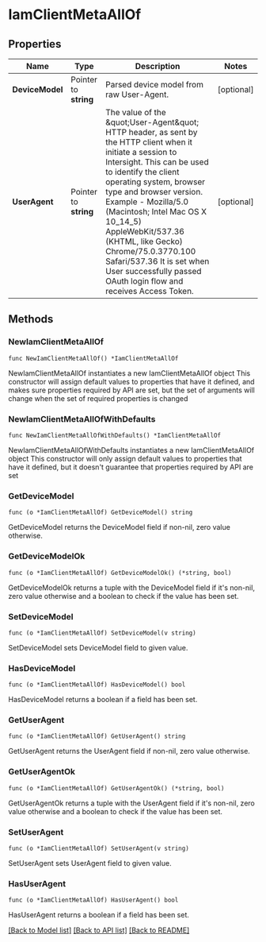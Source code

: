 # IamClientMetaAllOf

## Properties

Name | Type | Description | Notes
------------ | ------------- | ------------- | -------------
**DeviceModel** | Pointer to **string** | Parsed device model from raw User-Agent. | [optional] 
**UserAgent** | Pointer to **string** | The value of the \&quot;User-Agent\&quot; HTTP header, as sent by the HTTP client when it initiate a session to Intersight. This can be used to identify the client operating system, browser type and browser version. Example - Mozilla/5.0 (Macintosh; Intel Mac OS X 10_14_5) AppleWebKit/537.36 (KHTML, like Gecko) Chrome/75.0.3770.100 Safari/537.36 It is set when User successfully passed OAuth login flow and receives Access Token. | [optional] 

## Methods

### NewIamClientMetaAllOf

`func NewIamClientMetaAllOf() *IamClientMetaAllOf`

NewIamClientMetaAllOf instantiates a new IamClientMetaAllOf object
This constructor will assign default values to properties that have it defined,
and makes sure properties required by API are set, but the set of arguments
will change when the set of required properties is changed

### NewIamClientMetaAllOfWithDefaults

`func NewIamClientMetaAllOfWithDefaults() *IamClientMetaAllOf`

NewIamClientMetaAllOfWithDefaults instantiates a new IamClientMetaAllOf object
This constructor will only assign default values to properties that have it defined,
but it doesn't guarantee that properties required by API are set

### GetDeviceModel

`func (o *IamClientMetaAllOf) GetDeviceModel() string`

GetDeviceModel returns the DeviceModel field if non-nil, zero value otherwise.

### GetDeviceModelOk

`func (o *IamClientMetaAllOf) GetDeviceModelOk() (*string, bool)`

GetDeviceModelOk returns a tuple with the DeviceModel field if it's non-nil, zero value otherwise
and a boolean to check if the value has been set.

### SetDeviceModel

`func (o *IamClientMetaAllOf) SetDeviceModel(v string)`

SetDeviceModel sets DeviceModel field to given value.

### HasDeviceModel

`func (o *IamClientMetaAllOf) HasDeviceModel() bool`

HasDeviceModel returns a boolean if a field has been set.

### GetUserAgent

`func (o *IamClientMetaAllOf) GetUserAgent() string`

GetUserAgent returns the UserAgent field if non-nil, zero value otherwise.

### GetUserAgentOk

`func (o *IamClientMetaAllOf) GetUserAgentOk() (*string, bool)`

GetUserAgentOk returns a tuple with the UserAgent field if it's non-nil, zero value otherwise
and a boolean to check if the value has been set.

### SetUserAgent

`func (o *IamClientMetaAllOf) SetUserAgent(v string)`

SetUserAgent sets UserAgent field to given value.

### HasUserAgent

`func (o *IamClientMetaAllOf) HasUserAgent() bool`

HasUserAgent returns a boolean if a field has been set.


[[Back to Model list]](../README.md#documentation-for-models) [[Back to API list]](../README.md#documentation-for-api-endpoints) [[Back to README]](../README.md)



